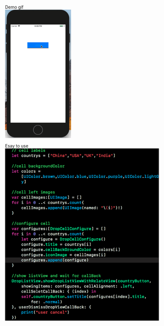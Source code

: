 Demo gif</br>
![image](https://github.com/fcdv1/DropListView/blob/master/DropListView/DropListView/useDemo.gif)

Esay to use</br>
![image](https://github.com/fcdv1/DropListView/blob/master/DropListView/DropListView/howToUse.png)

